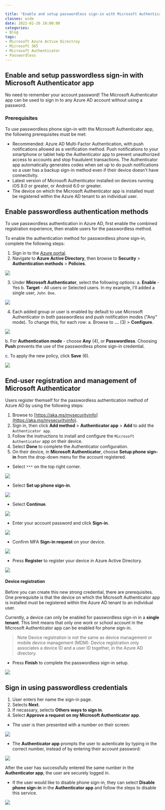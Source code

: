 ```yaml
---

title: "Enable and setup passwordless sign-in with Microsoft Authenticator app"
classes: wide
date: 2022-01-26 18:00:00
categories:
- Blog
tags:
- Microsoft Azure Active Directroy
- Microsoft 365
- Microsoft Authenticator
- Passwordless
---
```

## Enable and setup passwordless sign-in with Microsoft Authenticator app

No need to remember your account password! The Microsoft Authenticator app can be used to sign in to any Azure AD account without using a password.

### Prerequisites
To use passwordless phone sign-in with the Microsoft Authenticator app, the following prerequisites must be met:

-   Recommended: Azure AD Multi-Factor Authentication, with push notifications allowed as a verification method. Push notifications to your smartphone or tablet help the Authenticator app to prevent unauthorized access to accounts and stop fraudulent transactions. The Authenticator app automatically generates codes when set up to do push notifications so a user has a backup sign-in method even if their device doesn't have connectivity.
-   Latest version of Microsoft Authenticator installed on devices running iOS 8.0 or greater, or Android 6.0 or greater.
-   The device on which the Microsoft Authenticator app is installed must be registered within the Azure AD tenant to an individual user.

## Enable passwordless authentication methods

To use passwordless authentication in Azure AD, first enable the combined registration experience, then enable users for the passwordless method.

To enable the authentication method for passwordless phone sign-in, complete the following steps:

1. Sign in to the [Azure portal](https://portal.azure.com).
2. Navigate to **Azure Active Directory**, then browse to **Security** > **Authentication methods** > **Policies**. 

![](/assets/images/PASSWORDLESS/01.png)

3. Under **Microsoft Authenticator**, select the following options:
a. **Enable** - Yes
b. **Target** - All users or Selected users.  In my example, I'll added a single user, `John Doe`.

![](/assets/images/PASSWORDLESS/02.png)

4. Each added group or user is enabled by default to use Microsoft Authenticator in both passwordless and push notification modes ("Any" mode). To change this, for each row:
a.  Browse to  **...** (3)  >  **Configure**.

![](/assets/images/PASSWORDLESS/03.png)

b.  For  **Authentication mode**  - choose  **Any** (4), or  **Passwordless**. Choosing  **Push**  prevents the use of the passwordless phone sign-in credential.

c.  To apply the new policy, click  **Save** (6).

![](/assets/images/PASSWORDLESS/04.png)

## End-user registration and management of Microsoft Authenticator

Users register themself for the passwordless authentication method of Azure AD by using the following steps:

1. Browse to [https://aka.ms/mysecurityinfo](https://aka.ms/mysecurityinfo).
2. Sign in, then click **Add method** > **Authenticator app** > **Add** to add the `Authenticator app`.
3. Follow the instructions to install and configure the `Microsoft Authenticator` app on their device.
4. Select **Done** to complete the Authenticator configuration.
5. On their device, in **Microsoft Authenticator**, choose **Setup phone sign-in** from the drop-down menu for the account registered.

* Select `***` on the top right corner.

![](/assets/images/PASSWORDLESS/05.jpg)

* Select **Set up phone sign-in**.

![](/assets/images/PASSWORDLESS/06.jpg)

* Select **Continue**.

![](/assets/images/PASSWORDLESS/07.jpg)

* Enter your account password and click **Sign-in**.

![](/assets/images/PASSWORDLESS/08.jpg)

* Confirm MFA **Sign-in request** on your device.

![](/assets/images/PASSWORDLESS/09.jpg)

* Press **Register** to register your device in Azure Active Directory.

![](/assets/images/PASSWORDLESS/10.jpg)

#### Device registration
Before you can create this new strong credential, there are prerequisites. One prerequisite is that the device on which the Microsoft Authenticator app is installed must be registered within the Azure AD tenant to an individual user.

Currently, a device can only be enabled for passwordless sign-in in a **single tenant**. This limit means that only one work or school account in the Microsoft Authenticator app can be enabled for phone sign-in.

> Note
>Device registration is not the same as device management or mobile device management (MDM). Device registration only associates a device ID and a user ID together, in the Azure AD directory.

* Press **Finish** to complete the passwordless sign-in setup.

![](/assets/images/PASSWORDLESS/11.jpg)


## Sign in using passwordless credentials

1. User enters her name the sign-in page.
2. Selects **Next**.
3. If necassary, selects **Others ways to sign in**.
4. Select **Approve a request on my Microsoft Authenticator app**.

* The user is then presented with a number on their screen:

![](/assets/images/PASSWORDLESS/12.png)

* The **Authenticator app** prompts the user to autenticate by typing in the correct number, instead of by entering their account password:

![](/assets/images/PASSWORDLESS/13.jpg)

After the user has successfully entered the same number in the **Authenticator app**, the user are securely logged in.

* If the user would like to disable phone sign-in, they can select **Disable phone sign-in** in the **Authenticator app** and follow the steps to disable this service.

![](/assets/images/PASSWORDLESS/15.jpg)
